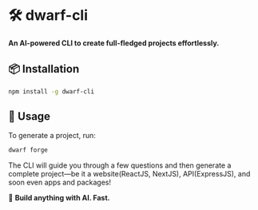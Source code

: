 # 🛠️ dwarf-cli  

**An AI-powered CLI to create full-fledged projects effortlessly.**  

## 📦 Installation  

```sh
npm install -g dwarf-cli
```

## 🚀 Usage  

To generate a project, run:  

```sh
dwarf forge
```

The CLI will guide you through a few questions and then generate a complete project—be it a website(ReactJS, NextJS), API(ExpressJS), and soon even apps and packages!  

🎉 **Build anything with AI. Fast.**